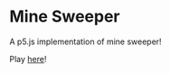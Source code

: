 Mine Sweeper
====================

A p5.js implementation of mine sweeper!

Play [here](https://ajone239.github.io/mine_p5weerper/)!
